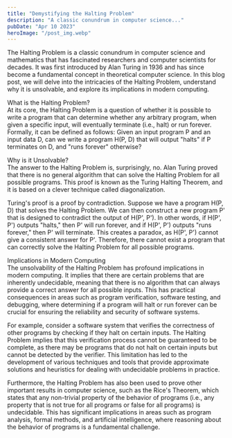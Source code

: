 ```yaml
---
title: "Demystifying the Halting Problem"
description: "A classic conundrum in computer science..."
pubDate: "Apr 10 2023"
heroImage: "/post_img.webp"
---
```

The Halting Problem is a classic conundrum in computer science and mathematics that has fascinated researchers and computer scientists for decades. It was first introduced by Alan Turing in 1936 and has since become a fundamental concept in theoretical computer science. In this blog post, we will delve into the intricacies of the Halting Problem, understand why it is unsolvable, and explore its implications in modern computing.

What is the Halting Problem?  
At its core, the Halting Problem is a question of whether it is possible to write a program that can determine whether any arbitrary program, when given a specific input, will eventually terminate (i.e., halt) or run forever. Formally, it can be defined as follows: Given an input program P and an input data D, can we write a program H(P, D) that will output "halts" if P terminates on D, and "runs forever" otherwise?

Why is it Unsolvable?  
The answer to the Halting Problem is, surprisingly, no. Alan Turing proved that there is no general algorithm that can solve the Halting Problem for all possible programs. This proof is known as the Turing Halting Theorem, and it is based on a clever technique called diagonalization.

Turing's proof is a proof by contradiction. Suppose we have a program H(P, D) that solves the Halting Problem. We can then construct a new program P' that is designed to contradict the output of H(P', P'). In other words, if H(P', P') outputs "halts," then P' will run forever, and if H(P', P') outputs "runs forever," then P' will terminate. This creates a paradox, as H(P', P') cannot give a consistent answer for P'. Therefore, there cannot exist a program that can correctly solve the Halting Problem for all possible programs.

Implications in Modern Computing  
The unsolvability of the Halting Problem has profound implications in modern computing. It implies that there are certain problems that are inherently undecidable, meaning that there is no algorithm that can always provide a correct answer for all possible inputs. This has practical consequences in areas such as program verification, software testing, and debugging, where determining if a program will halt or run forever can be crucial for ensuring the reliability and security of software systems.

For example, consider a software system that verifies the correctness of other programs by checking if they halt on certain inputs. The Halting Problem implies that this verification process cannot be guaranteed to be complete, as there may be programs that do not halt on certain inputs but cannot be detected by the verifier. This limitation has led to the development of various techniques and tools that provide approximate solutions and heuristics for dealing with undecidable problems in practice.

Furthermore, the Halting Problem has also been used to prove other important results in computer science, such as the Rice's Theorem, which states that any non-trivial property of the behavior of programs (i.e., any property that is not true for all programs or false for all programs) is undecidable. This has significant implications in areas such as program analysis, formal methods, and artificial intelligence, where reasoning about the behavior of programs is a fundamental challenge.
